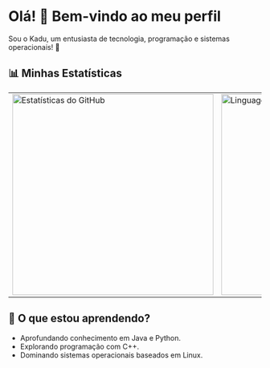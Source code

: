 # Olá! 👋 Bem-vindo ao meu perfil

Sou o Kadu, um entusiasta de tecnologia, programação e sistemas operacionais! 🚀

## 📊 Minhas Estatísticas
<table>
  <tr>
    <td>
      <img src="https://github-readme-stats.vercel.app/api?username=Blaster1Gater&show_icons=true&theme=radical" alt="Estatísticas do GitHub" width="400">
    </td>
    <td>
      <img src="https://github-readme-stats.vercel.app/api/top-langs/?username=Blaster1Gater&layout=compact&theme=radical" alt="Linguagens Mais Usadas" width="400">
    </td>
  </tr>
</table>

## 🌱 O que estou aprendendo?
- Aprofundando conhecimento em Java e Python.
- Explorando programação com C++.
- Dominando sistemas operacionais baseados em Linux.
